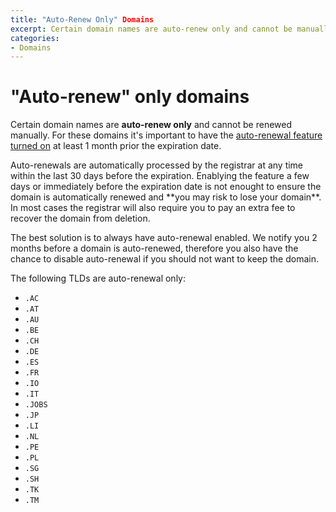 ```yaml
---
title: "Auto-Renew Only" Domains
excerpt: Certain domain names are auto-renew only and cannot be manually renewed.
categories:
- Domains
---
```


# "Auto-renew" only domains

Certain domain names are **auto-renew only** and cannot be renewed manually. For these domains it's important to have the [auto-renewal feature turned on](/articles/domain-auto-renewal/) at least 1 month prior the expiration date.

<warning>
Auto-renewals are automatically processed by the registrar at any time within the last 30 days before the expiration. Enablying the feature a few days or immediately before the expiration date is not enought to ensure the domain is automatically renewed and **you may risk to lose your domain**. In most cases the registrar will also require you to pay an extra fee to recover the domain from deletion.
</warning>

The best solution is to always have auto-renewal enabled. We notify you 2 months before a domain is auto-renewed, therefore you also have the chance to disable auto-renewal if you should not want to keep the domain.

The following TLDs are auto-renewal only:

- `.AC`
- `.AT`
- `.AU`
- `.BE`
- `.CH`
- `.DE`
- `.ES`
- `.FR`
- `.IO`
- `.IT`
- `.JOBS`
- `.JP`
- `.LI`
- `.NL`
- `.PE`
- `.PL`
- `.SG`
- `.SH`
- `.TK`
- `.TM`


